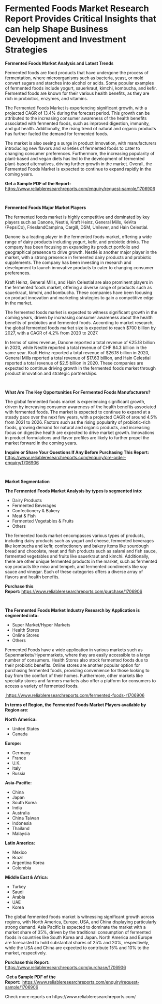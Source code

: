 <p><h1>Fermented Foods Market Research Report Provides Critical Insights that can help Shape Business Development and Investment Strategies</h1></p><p><strong>Fermented Foods Market Analysis and Latest Trends</strong></p>
<p><p>Fermented foods are food products that have undergone the process of fermentation, where microorganisms such as bacteria, yeast, or mold convert sugars and starches into alcohol or acids. Some popular examples of fermented foods include yogurt, sauerkraut, kimchi, kombucha, and kefir. Fermented foods are known for their various health benefits, as they are rich in probiotics, enzymes, and vitamins.</p><p>The Fermented Foods Market is experiencing significant growth, with a projected CAGR of 13.4% during the forecast period. This growth can be attributed to the increasing consumer awareness of the health benefits associated with fermented foods, such as improved digestion, immunity, and gut health. Additionally, the rising trend of natural and organic products has further fueled the demand for fermented foods.</p><p>The market is also seeing a surge in product innovation, with manufacturers introducing new flavors and varieties of fermented foods to cater to changing consumer preferences. Furthermore, the increasing popularity of plant-based and vegan diets has led to the development of fermented plant-based alternatives, driving further growth in the market. Overall, the Fermented Foods Market is expected to continue to expand rapidly in the coming years.</p></p>
<p><strong>Get a Sample PDF of the Report:&nbsp;</strong> <a href="https://www.reliableresearchreports.com/enquiry/request-sample/1706906">https://www.reliableresearchreports.com/enquiry/request-sample/1706906</a></p>
<p>&nbsp;</p>
<p><strong>Fermented Foods Major Market Players</strong></p>
<p><p>The fermented foods market is highly competitive and dominated by key players such as Danone, Nestlé, Kraft Heinz, General Mills, KeVita (PepsiCo), FrieslandCampina, Cargill, DSM, Unilever, and Hain Celestial.</p><p>Danone is a leading player in the fermented foods market, offering a wide range of dairy products including yogurt, kefir, and probiotic drinks. The company has been focusing on expanding its product portfolio and geographical presence to drive growth. Nestlé is another major player in the market, with a strong presence in fermented dairy products and probiotic supplements. The company has been investing in research and development to launch innovative products to cater to changing consumer preferences.</p><p>Kraft Heinz, General Mills, and Hain Celestial are also prominent players in the fermented foods market, offering a diverse range of products such as sauerkraut, kimchi, and kombucha. These companies have been focusing on product innovation and marketing strategies to gain a competitive edge in the market.</p><p>The fermented foods market is expected to witness significant growth in the coming years, driven by increasing consumer awareness about the health benefits of probiotics and fermented foods. According to market research, the global fermented foods market size is expected to reach $700 billion by 2027, with a CAGR of 4.2% from 2020 to 2027.</p><p>In terms of sales revenue, Danone reported a total revenue of €25.18 billion in 2020, while Nestlé reported a total revenue of CHF 84.3 billion in the same year. Kraft Heinz reported a total revenue of $26.18 billion in 2020, General Mills reported a total revenue of $17.63 billion, and Hain Celestial reported a total revenue of $2.5 billion in 2020. These companies are expected to continue driving growth in the fermented foods market through product innovation and strategic partnerships.</p></p>
<p>&nbsp;</p>
<p><strong>What Are The Key Opportunities For Fermented Foods Manufacturers?</strong></p>
<p><p>The global fermented foods market is experiencing significant growth, driven by increasing consumer awareness of the health benefits associated with fermented foods. The market is expected to continue to expand at a steady pace over the next few years, with a projected CAGR of around 4.5% from 2021 to 2026. Factors such as the rising popularity of probiotic-rich foods, growing demand for natural and organic products, and increasing focus on digestive health are expected to drive market growth. Innovations in product formulations and flavor profiles are likely to further propel the market forward in the coming years.</p></p>
<p><strong>Inquire or Share Your Questions If Any Before Purchasing This Report:</strong> <a href="https://www.reliableresearchreports.com/enquiry/pre-order-enquiry/1706906">https://www.reliableresearchreports.com/enquiry/pre-order-enquiry/1706906</a></p>
<p>&nbsp;</p>
<p><strong>Market Segmentation</strong></p>
<p><strong>The Fermented Foods Market Analysis by types is segmented into:</strong></p>
<p><ul><li>Dairy Products</li><li>Fermented Beverages</li><li>Confectionery & Bakery</li><li>Meat & Fish</li><li>Fermented Vegetables & Fruits</li><li>Others</li></ul></p>
<p><p>The fermented foods market encompasses various types of products, including dairy products such as yogurt and cheese, fermented beverages like kombucha and kefir, confectionery and bakery items like sourdough bread and chocolate, meat and fish products such as salami and fish sauce, fermented vegetables and fruits like sauerkraut and kimchi. Additionally, there are other unique fermented products in the market, such as fermented soy products like miso and tempeh, and fermented condiments like soy sauce and vinegar. Each of these categories offers a diverse array of flavors and health benefits.</p></p>
<p><strong>Purchase this Report:&nbsp;</strong><a href="https://www.reliableresearchreports.com/purchase/1706906">https://www.reliableresearchreports.com/purchase/1706906</a></p>
<p>&nbsp;</p>
<p><strong>The Fermented Foods Market Industry Research by Application is segmented into:</strong></p>
<p><ul><li>Super Market/Hyper Markets</li><li>Health Stores</li><li>Online Stores</li><li>Others</li></ul></p>
<p><p>Fermented Foods have a wide application in various markets such as Supermarkets/Hypermarkets, where they are easily accessible to a large number of consumers. Health Stores also stock fermented foods due to their probiotic benefits. Online stores are another popular option for purchasing fermented foods, providing convenience for those looking to buy from the comfort of their homes. Furthermore, other markets like specialty stores and farmers markets also offer a platform for consumers to access a variety of fermented foods.</p></p>
<p><a href="https://www.reliableresearchreports.com/fermented-foods-r1706906">&nbsp;https://www.reliableresearchreports.com/fermented-foods-r1706906</a></p>
<p><strong>In terms of Region, the Fermented Foods Market Players available by Region are:</strong></p>
<p>
    <p> <strong> North America: </strong>
        <ul>
            <li>United States</li>
            <li>Canada</li>
        </ul>
        </p> 
    <p> <strong> Europe: </strong>
        <ul>
            <li>Germany</li>
            <li>France</li>
            <li>U.K.</li>
            <li>Italy</li>
            <li>Russia</li>
        </ul>
        </p> 
    <p> <strong> Asia-Pacific: </strong>
        <ul>
            <li>China</li>
            <li>Japan</li>
            <li>South Korea</li>
            <li>India</li>
            <li>Australia</li>
            <li>China Taiwan</li>
            <li>Indonesia</li>
            <li>Thailand</li>
            <li>Malaysia</li>
        </ul>
        </p> 
    <p> <strong> Latin America: </strong>
        <ul>
            <li>Mexico</li>
            <li>Brazil</li>
            <li>Argentina Korea</li>
            <li>Colombia</li>
        </ul>
        </p> 
    <p> <strong> Middle East & Africa: </strong>
        <ul>
            <li>Turkey</li>
            <li>Saudi</li>
            <li>Arabia</li>
            <li>UAE</li>
            <li>Korea</li>
        </ul>
    </p>
    </p>
<p><p>The global fermented foods market is witnessing significant growth across regions, with North America, Europe, USA, and China displaying particularly strong demand. Asia Pacific is expected to dominate the market with a market share of 35%, driven by the traditional consumption of fermented foods in countries like South Korea and Japan. North America and Europe are forecasted to hold substantial shares of 25% and 20%, respectively, while the USA and China are expected to contribute 15% and 10% to the market, respectively.</p></p>
<p><strong>Purchase this Report: </strong><a href="https://www.reliableresearchreports.com/purchase/1706906">https://www.reliableresearchreports.com/purchase/1706906</a></p>
<p>&nbsp;<strong>Get a Sample PDF of the Report:&nbsp;&nbsp;</strong><a href="https://www.reliableresearchreports.com/enquiry/request-sample/1706906">https://www.reliableresearchreports.com/enquiry/request-sample/1706906</a></p>
<p><strong></strong></p>
<p>Check more reports on https://www.reliableresearchreports.com/</p>